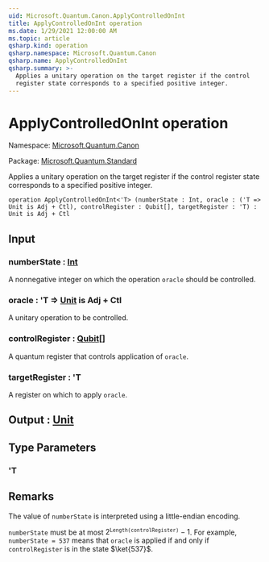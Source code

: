 ```yaml
---
uid: Microsoft.Quantum.Canon.ApplyControlledOnInt
title: ApplyControlledOnInt operation
ms.date: 1/29/2021 12:00:00 AM
ms.topic: article
qsharp.kind: operation
qsharp.namespace: Microsoft.Quantum.Canon
qsharp.name: ApplyControlledOnInt
qsharp.summary: >-
  Applies a unitary operation on the target register if the control
  register state corresponds to a specified positive integer.
---
```


# ApplyControlledOnInt operation

Namespace: [Microsoft.Quantum.Canon](xref:Microsoft.Quantum.Canon)

Package: [Microsoft.Quantum.Standard](https://nuget.org/packages/Microsoft.Quantum.Standard)


Applies a unitary operation on the target register if the controlregister state corresponds to a specified positive integer.

```qsharp
operation ApplyControlledOnInt<'T> (numberState : Int, oracle : ('T => Unit is Adj + Ctl), controlRegister : Qubit[], targetRegister : 'T) : Unit is Adj + Ctl
```


## Input

### numberState : [Int](xref:microsoft.quantum.lang-ref.int)

A nonnegative integer on which the operation `oracle` should becontrolled.


### oracle : 'T => [Unit](xref:microsoft.quantum.lang-ref.unit)  is Adj + Ctl

A unitary operation to be controlled.


### controlRegister : [Qubit](xref:microsoft.quantum.lang-ref.qubit)[]

A quantum register that controls application of `oracle`.


### targetRegister : 'T

A register on which to apply `oracle`.



## Output : [Unit](xref:microsoft.quantum.lang-ref.unit)



## Type Parameters

### 'T



## Remarks

The value of `numberState` is interpreted using a little-endian encoding.`numberState` must be at most $2^\texttt{Length(controlRegister)} - 1$.For example, `numberState = 537` means that `oracle`is applied if and only if `controlRegister` is in the state $\ket{537}$.